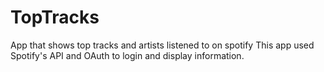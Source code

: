 # TopTracks
App that shows top tracks and artists listened to on spotify
This app used Spotify's API and OAuth to login and display information.
